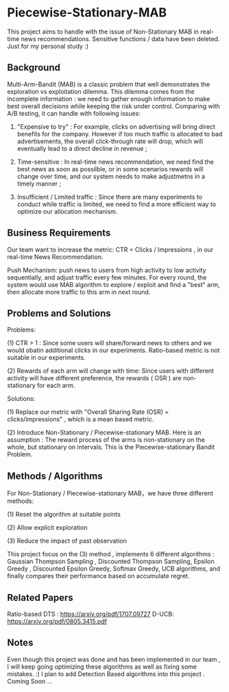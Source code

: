 # Piecewise-Stationary-MAB
This project aims to handle with the issue of Non-Stationary MAB in real-time news recommendations. Sensitive functions / data have been deleted. Just for my personal study :) 

## Background 
Multi-Arm-Bandit (MAB) is a classic problem that well demonstrates the exploration vs exploitation dilemma. This dilemma comes from the incomplete information : we need to gather enough information to make best overall decisions while keeping the risk under control. Comparing with A/B testing, it can handle with following issues:

1. "Expensive to try" : For example, clicks on advertising will bring direct benefits for the company. However if too much traffic is allocated to bad advertisements, the overall click-through rate will drop, which will eventually lead to a direct decline in revenue ; 

2. Time-sensitive : In real-time news recommendation, we need find the best news as soon as possilble, or in some scenarios rewards  will change over time, and our system needs to make adjustmetns in a timely manner ;

3. Insufficient / Limited traffic : Since there are many experiments to conduct while traffic is limited, we need to find a more efficient way to optimize our allocation mechanism.

## Business Requirements 

Our team want to increase the metric: CTR = Clicks / Impressions , in our real-time News Recommendation.

Push Mechanism: push news to users from high activity to low activity sequentially, and adjust traffic every few minutes. For every round, the system would use MAB algorithm to explore / exploit and find a "best" arm, then allocate more traffic to this arm in next round. 


## Problems and Solutions 

Problems: 

(1) CTR > 1 : Since some users will share/forward news to others and we would obatin additional clicks in our experiments. Ratio-based metric is not suitable in our experiments.

(2) Rewards of each arm will change with time: Since users with different activity will have different preference, the rewards ( OSR ) are non-stationary for each arm. 

Solutions:

(1) Replace our metric with "Overall Sharing Rate (OSR)  = clicks/impressions" , which is a mean based metric.

(2) Introduce Non-Stationary / Piecewise-stationary MAB. Here is an assumption : The reward process of the arms is non-stationary on the whole, but stationary on intervals. This is the Piecewise-stationary Bandit Problem.

## Methods / Algorithms 
For Non-Stationary / Piecewise-stationary MAB，we have three different methods: 

(1) Reset the algorithm at suitable points

(2) Allow explicit exploration

(3) Reduce the impact of past observation

This project focus on the (3) method , implements 6 different algorithms : Gaussian Thompson Sampling , Discounted Thompson Sampling, Epsilon Greedy , Discounted Epsilon Greedy, Softmax Greedy, UCB algorithms, and finally compares their performance based on accumulate regret. 

## Related Papers 
Ratio-based DTS :  https://arxiv.org/pdf/1707.09727 
D-UCB: https://arxiv.org/pdf/0805.3415.pdf


## Notes

Even though this project was done and has been implemented in our team , I will keep going optimizing these algorithms as well as fixing some mistakes. :) 
I plan to add Detection Based algorithms into this project .  Coming Soon ... 

